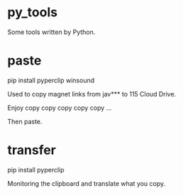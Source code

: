 # py_tools
 Some tools written by Python.

# paste
pip install pyperclip winsound

Used to copy magnet links from jav*** to 115 Cloud Drive.

Enjoy copy copy copy copy copy ...

Then paste.

# transfer
pip install pyperclip

Monitoring the clipboard and translate what you copy.